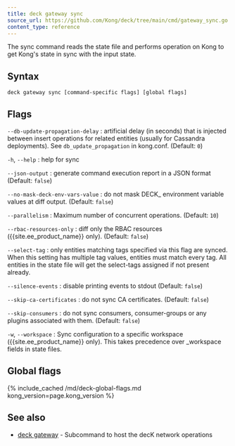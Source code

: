 ```yaml
---
title: deck gateway sync
source_url: https://github.com/Kong/deck/tree/main/cmd/gateway_sync.go
content_type: reference
---
```


The sync command reads the state file and performs operation on Kong
to get Kong's state in sync with the input state.

## Syntax

```
deck gateway sync [command-specific flags] [global flags]
```

## Flags

`--db-update-propagation-delay`
:  artificial delay (in seconds) that is injected between insert operations 
for related entities (usually for Cassandra deployments).
See `db_update_propagation` in kong.conf. (Default: `0`)

`-h`, `--help`
:  help for sync 

`--json-output`
:  generate command execution report in a JSON format (Default: `false`)

`--no-mask-deck-env-vars-value`
:  do not mask DECK_ environment variable values at diff output. (Default: `false`)

`--parallelism`
:  Maximum number of concurrent operations. (Default: `10`)

`--rbac-resources-only`
:  diff only the RBAC resources ({{site.ee_product_name}} only). (Default: `false`)

`--select-tag`
:  only entities matching tags specified via this flag are synced.
When this setting has multiple tag values, entities must match every tag.
All entities in the state file will get the select-tags assigned if not present already.

`--silence-events`
:  disable printing events to stdout (Default: `false`)

`--skip-ca-certificates`
:  do not sync CA certificates. (Default: `false`)

`--skip-consumers`
:  do not sync consumers, consumer-groups or any plugins associated with them. (Default: `false`)

`-w`, `--workspace`
:  Sync configuration to a specific workspace ({{site.ee_product_name}} only).
This takes precedence over _workspace fields in state files.



## Global flags

{% include_cached /md/deck-global-flags.md kong_version=page.kong_version %}

## See also

* [deck gateway](/deck/{{page.kong_version}}/reference/deck_gateway)	 - Subcommand to host the decK network operations

